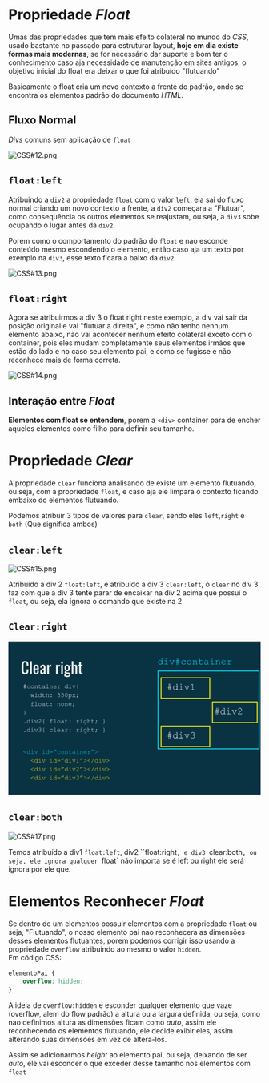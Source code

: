 # Propriedade *Float*

Umas das propriedades que tem mais efeito colateral no mundo do *CSS*, usado bastante no passado para estruturar layout, **hoje em dia existe formas mais modernas**, se for necessário dar suporte e bom ter o conhecimento caso aja necessidade de manutenção em sites antigos, o objetivo inicial do float era deixar o que foi atribuído "flutuando"

Basicamente o float cria um novo contexto a frente do padrão, onde se encontra os elementos padrão do documento *HTML*.

## Fluxo Normal
*Divs* comuns sem aplicação de `float`

![CSS#12.png](Float%20e%20Clear/CSS12.png)

## `float:left`
Atribuindo a `div2` a propriedade `float` com o valor `left`, ela sai do fluxo normal criando um novo contexto a frente, a `div2` começara a "Flutuar", como consequência os outros elementos se reajustam, ou seja, a `div3` sobe ocupando o lugar antes da `div2`.

Porem como o comportamento do padrão do `float` e nao esconde conteúdo mesmo escondendo o elemento, então caso aja um texto por exemplo na `div3`, esse texto ficara a baixo  da `div2`.

![CSS#13.png](Float%20e%20Clear/CSS13.png)

## `float:right`
Agora se atribuirmos a div 3 o float right neste exemplo, a div vai sair da posição original e vai "flutuar a direita", e como não tenho nenhum elemento abaixo, não vai acontecer nenhum efeito colateral exceto com o container, pois eles mudam completamente seus elementos irmãos que estão do lado e no caso seu elemento pai, e como se fugisse e não reconhece mais de forma correta.

![CSS#14.png](Float%20e%20Clear/CSS14.png)

## Interação entre *Float*

**Elementos com float se entendem**, porem a `<div>` container para de encher aqueles elementos como filho para definir seu tamanho.

# Propriedade *Clear*

A propriedade `clear` funciona analisando de existe um elemento flutuando, ou seja, com a propriedade `float`, e caso aja ele limpara o contexto ficando embaixo do elementos flutuando.

Podemos atribuir 3 tipos de valores para `clear`, sendo eles `left`,`right` e `both` (Que significa ambos)

## `clear:left`

![CSS#15.png](Float%20e%20Clear/CSS15.png)

Atribuído a div 2 `float:left`, e atribuído a div 3 `clear:left`, o `clear` no div 3 faz com que a div 3 tente parar de encaixar na div 2 acima que possui o `float`, ou seja, ela ignora o comando que existe na 2

## `Clear:right`

![CSS#16.png](Float%20e%20Clear/CSS16.png)

## `clear:both`

![CSS#17.png](Float%20e%20Clear/CSS17.png)

Temos atribuído a div1 `float:left`, div2 ``float:right`, e div3 `clear:both`, ou seja, ele ignora qualquer `float` não importa se é left ou right ele será ignora por ele que.

# Elementos Reconhecer *Float*
Se dentro de um elementos possuir elementos com a propriedade `float` ou seja, "Flutuando", o nosso elemento pai nao reconhecera as dimensões desses elementos flutuantes, porem podemos corrigir isso usando a propriedade `overflow` atribuindo ao mesmo o valor `hidden`.  
Em código CSS:
```CSS
elementoPai {
    overflow: hidden;
}
```
A ideia de `overflow:hidden` e esconder qualquer elemento que vaze (overflow, alem do flow padrão) a altura ou a largura definida, ou seja, como nao definimos altura as dimensões ficam como *auto*, assim ele reconhecendo os elementos flutuando, ele decide exibir eles, assim alterando suas dimensões em vez de altera-los.

Assim se adicionarmos *height* ao elemento pai, ou seja, deixando de ser *auto*, ele vai esconder o que exceder desse tamanho nos elementos com `float`